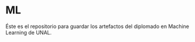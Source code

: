 # ML

Éste es el repositorio para guardar los artefactos del diplomado en Machine Learning de UNAL.
